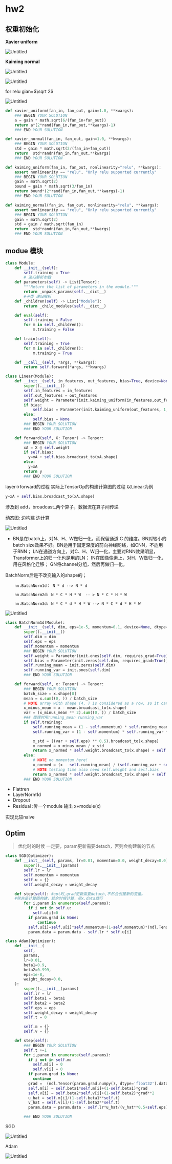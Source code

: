 # hw2

## 权重初始化

**Xavier uniform**

![Untitled](hw2%20de0b05f6c3e44c93844877c49601fb23/Untitled.png)

**Kaiming normal**

![Untitled](hw2%20de0b05f6c3e44c93844877c49601fb23/Untitled%201.png)

![Untitled](hw2%20de0b05f6c3e44c93844877c49601fb23/Untitled%202.png)

for relu  gian=$\sqrt 2$

![Untitled](hw2%20de0b05f6c3e44c93844877c49601fb23/Untitled%203.png)

```python
def xavier_uniform(fan_in, fan_out, gain=1.0, **kwargs):
    ### BEGIN YOUR SOLUTION
    a = gain * math.sqrt(6/(fan_in+fan_out))
    return a*(2*rand(fan_in,fan_out,**kwargs)-1)
    ### END YOUR SOLUTION

def xavier_normal(fan_in, fan_out, gain=1.0, **kwargs):
    ### BEGIN YOUR SOLUTION
    std = gain * math.sqrt(2/(fan_in+fan_out))
    return  std*randn(fan_in,fan_out,**kwargs)
    ### END YOUR SOLUTION

def kaiming_uniform(fan_in, fan_out, nonlinearity="relu", **kwargs):
    assert nonlinearity == "relu", "Only relu supported currently"
    ### BEGIN YOUR SOLUTION
    gain = math.sqrt(2)
    bound = gain * math.sqrt(3/fan_in)
    return bound*(2*rand(fan_in,fan_out,**kwargs)-1)
    ### END YOUR SOLUTION

def kaiming_normal(fan_in, fan_out, nonlinearity="relu", **kwargs):
    assert nonlinearity == "relu", "Only relu supported currently"
    ### BEGIN YOUR SOLUTION
    gain = math.sqrt(2)
    std = gain / math.sqrt(fan_in)
    return  std*randn(fan_in,fan_out,**kwargs)
    ### END YOUR SOLUTION
```

## modue 模块

```python
class Module:
    def __init__(self):
        self.training = True
		# 递归解析参数  
    def parameters(self) -> List[Tensor]:
        """Return the list of parameters in the module."""
        return _unpack_params(self.__dict__)
		#子类 递归解析
    def _children(self) -> List["Module"]:
        return _child_modules(self.__dict__)

    def eval(self):
        self.training = False
        for m in self._children():
            m.training = False

    def train(self):
        self.training = True
        for m in self._children():
            m.training = True

    def __call__(self, *args, **kwargs):
        return self.forward(*args, **kwargs)
```

```python
class Linear(Module):
    def __init__(self, in_features, out_features, bias=True, device=None, dtype="float32"):
        super().__init__()
        self.in_features = in_features
        self.out_features = out_features
        self.weight = Parameter(init.kaiming_uniform(in_features,out_features,requires_grad=True))
        if bias:
            self.bias = Parameter(init.kaiming_uniform(out_features, 1, requires_grad=True).reshape((1, out_features)))
        else:
            self.bias = None
        ### BEGIN YOUR SOLUTION
        ### END YOUR SOLUTION

    def forward(self, X: Tensor) -> Tensor:
        ### BEGIN YOUR SOLUTION
        xA = X @ self.weight
        if self.bias:
          y=xA + self.bias.broadcast_to(xA.shape)
        else:
          y=xA
        return y 
        ### END YOUR SOLUTION
```

layer→forward的过程 实际上TensorOp的构建计算图的过程              以Linear为例

```python
y=xA + self.bias.broadcast_to(xA.shape)
```

涉及到 add，broadcast_两个算子，数据流在算子间传递

动态图:  边构建 边计算

![Untitled](hw2%20de0b05f6c3e44c93844877c49601fb23/Untitled%204.png)

- BN是在batch上，对N、H、W做归一化，而保留通道 C 的维度。BN对较小的batch size效果不好。BN适用于固定深度的前向神经网络，如CNN，不适用于RNN；
LN在通道方向上，对C、H、W归一化，主要对RNN效果明显，Transformer上的归一化也是用的LN；
IN在图像像素上，对H、W做归一化，用在风格化迁移；
GN将channel分组，然后再做归一化。

BatchNorm后是不改变输入的shape的；

```
    nn.BatchNorm1d： N * d --> N * d

    nn.BatchNorm2d: N * C * H * W  -- > N * C * H * W

    nn.BatchNorm3d: N * C * d * H * W --> N * C * d * H * W

```

![Untitled](hw2%20de0b05f6c3e44c93844877c49601fb23/Untitled%205.png)

```python
class BatchNorm1d(Module):
    def __init__(self, dim, eps=1e-5, momentum=0.1, device=None, dtype="float32"):
        super().__init__()
        self.dim = dim
        self.eps = eps
        self.momentum = momentum
        ### BEGIN YOUR SOLUTION
        self.weight = Parameter(init.ones(self.dim, requires_grad=True))
        self.bias = Parameter(init.zeros(self.dim, requires_grad=True))
        self.running_mean = init.zeros(self.dim)
        self.running_var = init.ones(self.dim)
        ### END YOUR SOLUTION

    def forward(self, x: Tensor) -> Tensor:
        ### BEGIN YOUR SOLUTION
        batch_size = x.shape[0]
        mean = x.sum((0, )) / batch_size
        # NOTE array with shape (4, ) is considered as a row, so it can be brcsto (2, 4) and cannot be brcsto (4, 2)
        x_minus_mean = x - mean.broadcast_to(x.shape)
        var = (x_minus_mean ** 2).sum((0, )) / batch_size
        ### 推理时用running_mean running_var
        if self.training:
            self.running_mean = (1 - self.momentum) * self.running_mean + self.momentum * mean.data
            self.running_var = (1 - self.momentum) * self.running_var + self.momentum * var.data

            x_std = ((var + self.eps) ** 0.5).broadcast_to(x.shape)
            x_normed = x_minus_mean / x_std
            return x_normed * self.weight.broadcast_to(x.shape) + self.bias.broadcast_to(x.shape)
        else:  
            # NOTE no momentum here!
            x_normed = (x - self.running_mean) / (self.running_var + self.eps) ** 0.5
            # NOTE testing time also need self.weight and self.bias
            return x_normed * self.weight.broadcast_to(x.shape) + self.bias.broadcast_to(x.shape)
        ### END YOUR SOLUTION
```

- Flattren
- LayerNorm1d
- Dropout
- Residual  :传一个module  输出 x+module(x)

实现比较naive

## Optim

> 优化时的时候 一定要，param更新需要detach，否则会构建新的节点
> 

```python
class SGD(Optimizer):
    def __init__(self, params, lr=0.01, momentum=0.0, weight_decay=0.0):
        super().__init__(params)
        self.lr = lr
        self.momentum = momentum
        self.u = {}
        self.weight_decay = weight_decay

    def step(self): #opt时,grad更新需要detach,不然会创建新的变量。
    #除非是计算图构建，其余时候计算，用x.data就行
        for i,param in enumerate(self.params):
          if i not in self.u:
            self.u[i]=0
          if param.grad is None:
              continue
          self.u[i]=self.u[i]*self.momentum+(1-self.momentum)*(ndl.Tensor(param.grad.numpy(), dtype='float32').data+self.weight_decay*param.data)
          param.data = param.data - self.lr * self.u[i] 

class Adam(Optimizer):
    def __init__(
        self,
        params,
        lr=0.01,
        beta1=0.9,
        beta2=0.999,
        eps=1e-8,
        weight_decay=0.0,
    ):
        super().__init__(params)
        self.lr = lr
        self.beta1 = beta1
        self.beta2 = beta2
        self.eps = eps
        self.weight_decay = weight_decay
        self.t = 0

        self.m = {}
        self.v = {}

    def step(self):
        ### BEGIN YOUR SOLUTION
        self.t +=1
        for i,param in enumerate(self.params):
          if i not in self.m:
            self.m[i] = 0
            self.v[i] = 0
          if param.grad is None:
            continue
          grad =  (ndl.Tensor(param.grad.numpy(), dtype='float32').data+self.weight_decay*param.data)
          self.m[i] = self.beta1*self.m[i]+(1-self.beta1)*grad
          self.v[i] = self.beta2*self.v[i]+(1-self.beta2)*grad**2
          u_hat = self.m[i]/(1-self.beta1**self.t)
          v_hat = self.v[i]/(1-self.beta2**self.t)
          param.data = param.data - self.lr*u_hat/(v_hat**0.5+self.eps)

        ### END YOUR SOLUTION
```

SGD

![Untitled](hw2%20de0b05f6c3e44c93844877c49601fb23/Untitled%206.png)

Adam

![Untitled](hw2%20de0b05f6c3e44c93844877c49601fb23/Untitled%207.png)